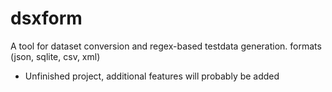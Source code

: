 # dsxform
A tool for dataset conversion and regex-based testdata generation. formats (json, sqlite, csv, xml)

 - Unfinished project, additional features will probably be added
